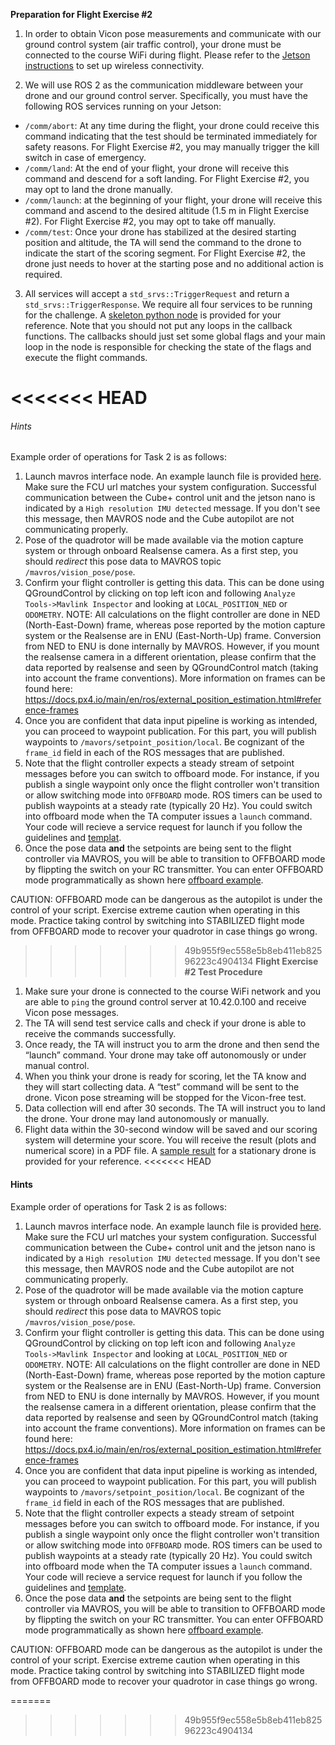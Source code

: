 **Preparation for Flight Exercise #2**

1) In order to obtain Vicon pose measurements and communicate with our ground control system (air traffic control), your drone must be connected to the course WiFi during flight. Please refer to the [Jetson instructions](https://github.com/utiasSTARS/ROB498-flight/blob/main/instructions/hardware/jetson_nano.md) to set up wireless connectivity.

2) We will use ROS 2 as the communication middleware between your drone and our ground control server. Specifically, you must have the following ROS services running on your Jetson:
- `/comm/abort`: At any time during the flight, your drone could receive this command indicating that the test should be terminated immediately for safety reasons. For Flight Exercise #2, you may manually trigger the kill switch in case of emergency.
- `/comm/land`: At the end of your flight, your drone will receive this command and descend for a soft landing. For Flight Exercise #2, you may opt to land the drone manually.
- `/comm/launch`: at the beginning of your flight, your drone will receive this command and ascend to the desired altitude (1.5 m in Flight Exercise #2). For Flight Exercise #2, you may opt to take off manually.
- `/comm/test`: Once your drone has stabilized at the desired starting position and altitude, the TA will send the command to the drone to indicate the start of the scoring segment. For Flight Exercise #2, the drone just needs to hover at the starting pose and no additional action is required.
3) All services will accept a `std_srvs::TriggerRequest` and return a `std_srvs::TriggerResponse`. We require all four services to be running for the challenge. A [skeleton python node](https://github.com/utiasSTARS/ROB498-flight/blob/main/instructions/guides/flight_exercise_2/templates/comm_node_skeleton.py) is provided for your reference. Note that you should not put any loops in the callback functions. The callbacks should just set some global flags and your main loop in the node is responsible for checking the state of the flags and execute the flight commands.

<<<<<<< HEAD
=======
###### Hints

Example order of operations for Task 2 is as follows:

1. Launch mavros interface node. An example launch file is provided [here](../../../resources/code/ros2_ws/src/px4_autonomy_modules/launch/mavros.launch.py). Make sure the FCU url matches your system configuration. Successful communication between the Cube+ control unit and the jetson nano is indicated by a `High resolution IMU detected` message. If you don't see this message, then MAVROS node and the Cube autopilot are not communicating properly.
2. Pose of the quadrotor will be made available via the motion capture system or through onboard Realsense camera. As a first step, you should *redirect* this pose data to MAVROS topic `/mavros/vision_pose/pose`. 
3. Confirm your flight controller is getting this data. This can be done using QGroundControl by clicking on top left icon and following `Analyze Tools->Mavlink Inspector` and looking at `LOCAL_POSITION_NED` or `ODOMETRY`. NOTE: All calculations on the flight controller are done in NED (North-East-Down) frame, whereas pose reported by the motion capture system or the Realsense are in ENU (East-North-Up) frame. Conversion from NED to ENU is done internally by MAVROS. However, if you mount the realsense camera in a different orientation, please confirm that the data reported by realsense and seen by QGroundControl match (taking into account the frame conventions). More information on frames can be found here: https://docs.px4.io/main/en/ros/external_position_estimation.html#reference-frames
4. Once you are confident that data input pipeline is working as intended, you can proceed to waypoint publication. For this part, you will publish waypoints to `/mavors/setpoint_position/local`. Be cognizant of the `frame_id` field in each of the ROS messages that are published.
5. Note that the flight controller expects a steady stream of setpoint messages before you can switch to offboard mode. For instance, if you publish a single waypoint only once the flight controller won't transition or allow switching mode into `OFFBOARD` mode. ROS timers can be used to publish waypoints at a steady rate (typically 20 Hz). You could switch into offboard mode when the TA computer issues a `launch` command. Your code will recieve a service request for launch if you follow the guidelines and [templat](./templates/comm_node_skeleton.py).
6. Once the pose data **and** the setpoints are being sent to the flight controller via MAVROS, you will be able to transition to OFFBOARD mode by flippting the switch on your RC transmitter. You can enter OFFBOARD mode programmatically as shown here [offboard example](https://docs.px4.io/main/en/ros/mavros_offboard_python.html).

CAUTION: OFFBOARD mode can be dangerous as the autopilot is under the control of your script. Exercise extreme caution when operating in this mode. Practice taking control by switching into STABILIZED flight mode from OFFBOARD mode to recover your quadrotor in case things go wrong. 


>>>>>>> 49b955f9ec558e5b8eb411eb82596223c4904134
**Flight Exercise #2 Test Procedure**

1. Make sure your drone is connected to the course WiFi network and you are able to `ping` the ground control server at 10.42.0.100 and receive Vicon pose messages.
2. The TA will send test service calls and check if your drone is able to receive the commands successfully.
3. Once ready, the TA will instruct you to arm the drone and then send the “launch” command. Your drone may take off autonomously or under manual control.
4. When you think your drone is ready for scoring, let the TA know and they will start collecting data. A “test” command will be sent to the drone. Vicon pose streaming will be stopped for the Vicon-free test.
5. Data collection will end after 30 seconds. The TA will instruct you to land the drone. Your drone may land autonomously or manually.
6. Flight data within the 30-second window will be saved and our scoring system will determine your score. You will receive the result (plots and numerical score) in a PDF file. A [sample result](https://github.com/utiasSTARS/ROB498-flight/blob/main/instructions/guides/flight_exercise_2/sample_results/sample_result_stationary_drone.pdf) for a stationary drone is provided for your reference.
<<<<<<< HEAD

#### Hints

Example order of operations for Task 2 is as follows:

1. Launch mavros interface node. An example launch file is provided [here](../../../resources/code/ros2_ws/src/px4_autonomy_modules/launch/mavros.launch.py). Make sure the FCU url matches your system configuration. Successful communication between the Cube+ control unit and the jetson nano is indicated by a `High resolution IMU detected` message. If you don't see this message, then MAVROS node and the Cube autopilot are not communicating properly.
2. Pose of the quadrotor will be made available via the motion capture system or through onboard Realsense camera. As a first step, you should *redirect* this pose data to MAVROS topic `/mavros/vision_pose/pose`. 
3. Confirm your flight controller is getting this data. This can be done using QGroundControl by clicking on top left icon and following `Analyze Tools->Mavlink Inspector` and looking at `LOCAL_POSITION_NED` or `ODOMETRY`. NOTE: All calculations on the flight controller are done in NED (North-East-Down) frame, whereas pose reported by the motion capture system or the Realsense are in ENU (East-North-Up) frame. Conversion from NED to ENU is done internally by MAVROS. However, if you mount the realsense camera in a different orientation, please confirm that the data reported by realsense and seen by QGroundControl match (taking into account the frame conventions). More information on frames can be found here: https://docs.px4.io/main/en/ros/external_position_estimation.html#reference-frames
4. Once you are confident that data input pipeline is working as intended, you can proceed to waypoint publication. For this part, you will publish waypoints to `/mavors/setpoint_position/local`. Be cognizant of the `frame_id` field in each of the ROS messages that are published.
5. Note that the flight controller expects a steady stream of setpoint messages before you can switch to offboard mode. For instance, if you publish a single waypoint only once the flight controller won't transition or allow switching mode into `OFFBOARD` mode. ROS timers can be used to publish waypoints at a steady rate (typically 20 Hz). You could switch into offboard mode when the TA computer issues a `launch` command. Your code will recieve a service request for launch if you follow the guidelines and [template](./templates/comm_node_skeleton.py).
6. Once the pose data **and** the setpoints are being sent to the flight controller via MAVROS, you will be able to transition to OFFBOARD mode by flippting the switch on your RC transmitter. You can enter OFFBOARD mode programmatically as shown here [offboard example](https://docs.px4.io/main/en/ros/mavros_offboard_python.html).

CAUTION: OFFBOARD mode can be dangerous as the autopilot is under the control of your script. Exercise extreme caution when operating in this mode. Practice taking control by switching into STABILIZED flight mode from OFFBOARD mode to recover your quadrotor in case things go wrong. 

=======
>>>>>>> 49b955f9ec558e5b8eb411eb82596223c4904134

